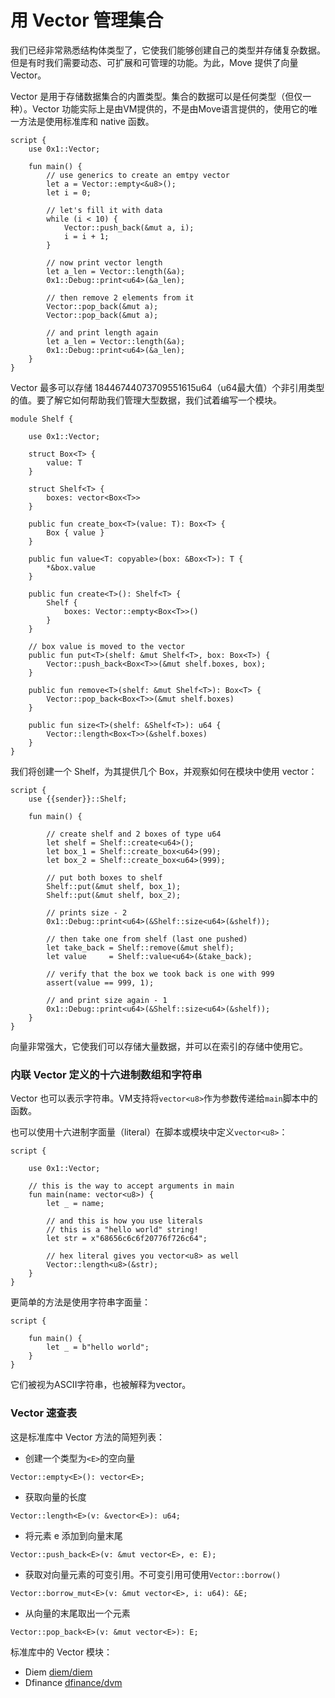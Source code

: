 # 用 Vector 管理集合

我们已经非常熟悉结构体类型了，它使我们能够创建自己的类型并存储复杂数据。但是有时我们需要动态、可扩展和可管理的功能。为此，Move 提供了向量 Vector。

Vector 是用于存储数据集合的内置类型。集合的数据可以是任何类型（但仅一种）。Vector 功能实际上是由VM提供的，不是由Move语言提供的，使用它的唯一方法是使用标准库和 native 函数。

```Move
script {
    use 0x1::Vector;

    fun main() {
        // use generics to create an emtpy vector
        let a = Vector::empty<&u8>();
        let i = 0;

        // let's fill it with data
        while (i < 10) {
            Vector::push_back(&mut a, i);
            i = i + 1;
        }

        // now print vector length
        let a_len = Vector::length(&a);
        0x1::Debug::print<u64>(&a_len);

        // then remove 2 elements from it
        Vector::pop_back(&mut a);
        Vector::pop_back(&mut a);

        // and print length again
        let a_len = Vector::length(&a);
        0x1::Debug::print<u64>(&a_len);
    }
}
```

Vector 最多可以存储 18446744073709551615u64（u64最大值）个非引用类型的值。要了解它如何帮助我们管理大型数据，我们试着编写一个模块。

```Move
module Shelf {

    use 0x1::Vector;

    struct Box<T> {
        value: T
    }

    struct Shelf<T> {
        boxes: vector<Box<T>>
    }

    public fun create_box<T>(value: T): Box<T> {
        Box { value }
    }

    public fun value<T: copyable>(box: &Box<T>): T {
        *&box.value
    }

    public fun create<T>(): Shelf<T> {
        Shelf {
            boxes: Vector::empty<Box<T>>()
        }
    }

    // box value is moved to the vector
    public fun put<T>(shelf: &mut Shelf<T>, box: Box<T>) {
        Vector::push_back<Box<T>>(&mut shelf.boxes, box);
    }

    public fun remove<T>(shelf: &mut Shelf<T>): Box<T> {
        Vector::pop_back<Box<T>>(&mut shelf.boxes)
    }

    public fun size<T>(shelf: &Shelf<T>): u64 {
        Vector::length<Box<T>>(&shelf.boxes)
    }
}
```
我们将创建一个 Shelf，为其提供几个 Box，并观察如何在模块中使用 vector：

```Move
script {
    use {{sender}}::Shelf;

    fun main() {

        // create shelf and 2 boxes of type u64
        let shelf = Shelf::create<u64>();
        let box_1 = Shelf::create_box<u64>(99);
        let box_2 = Shelf::create_box<u64>(999);

        // put both boxes to shelf
        Shelf::put(&mut shelf, box_1);
        Shelf::put(&mut shelf, box_2);

        // prints size - 2
        0x1::Debug::print<u64>(&Shelf::size<u64>(&shelf));

        // then take one from shelf (last one pushed)
        let take_back = Shelf::remove(&mut shelf);
        let value     = Shelf::value<u64>(&take_back);

        // verify that the box we took back is one with 999
        assert(value == 999, 1);

        // and print size again - 1
        0x1::Debug::print<u64>(&Shelf::size<u64>(&shelf));
    }
}
```

向量非常强大，它使我们可以存储大量数据，并可以在索引的存储中使用它。

### 内联 Vector 定义的十六进制数组和字符串

Vector 也可以表示字符串。VM支持将`vector<u8>`作为参数传递给`main`脚本中的函数。

也可以使用十六进制字面量（literal）在脚本或模块中定义`vector<u8>`：

```Move
script {

    use 0x1::Vector;

    // this is the way to accept arguments in main
    fun main(name: vector<u8>) {
        let _ = name;

        // and this is how you use literals
        // this is a "hello world" string!
        let str = x"68656c6c6f20776f726c64";

        // hex literal gives you vector<u8> as well
        Vector::length<u8>(&str);
    }
}
```

更简单的方法是使用字符串字面量：

```Move
script {

    fun main() {
        let _ = b"hello world";
    }
}
```

它们被视为ASCII字符串，也被解释为vector<u8>。

### Vector 速查表

这是标准库中 Vector 方法的简短列表：

- 创建一个类型为`<E>`的空向量
```Move
Vector::empty<E>(): vector<E>;
```
- 获取向量的长度
```Move
Vector::length<E>(v: &vector<E>): u64;
```
- 将元素 e 添加到向量末尾
```Move
Vector::push_back<E>(v: &mut vector<E>, e: E);
```
- 获取对向量元素的可变引用。不可变引用可使用`Vector::borrow()`
```
Vector::borrow_mut<E>(v: &mut vector<E>, i: u64): &E;
```
- 从向量的末尾取出一个元素
```
Vector::pop_back<E>(v: &mut vector<E>): E;
```

标准库中的 Vector 模块：

- Diem [diem/diem](https://github.com/diem/diem/blob/master/language/stdlib/modules/vector.move)
- Dfinance [dfinance/dvm](https://github.com/dfinance/dvm/blob/master/lang/stdlib/vector.move)

